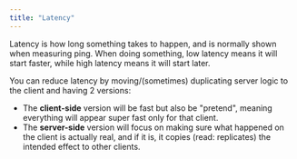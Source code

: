 ```yaml
---
title: "Latency"
---
```


 
Latency is how long something takes to happen, and is normally shown when measuring ping. When doing something, low latency means it will start faster, while high latency means it will start later.

You can reduce latency by moving/(sometimes) duplicating server logic to the client and having 2 versions:
- The **client-side** version will be fast but also be "pretend", meaning everything will appear super fast only for that client.
- The **server-side** version will focus on making sure what happened on the client is actually real, and if it is, it copies (read: replicates) the intended effect to other clients.